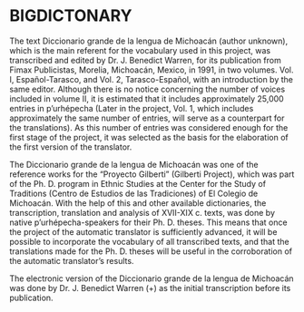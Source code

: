 # BIGDICTONARY
The text Diccionario grande de la lengua de Michoacán (author unknown), which is the main referent for the vocabulary used in this project, was transcribed and edited by Dr. J. Benedict Warren, for its publication from Fimax Publicistas, Morelia, Michoacán, Mexico, in 1991, in two volumes. Vol. I, Español-Tarasco, and Vol. 2, Tarasco-Español, with an introduction by the same editor. Although there is no notice concerning the number of voices included in volume II, it is estimated that it includes approximately 25,000 entries in p’urhépecha (Later in the project, Vol. 1, which includes approximately the same number of entries, will serve as a counterpart for the translations). As this number of entries was considered enough for the first stage of the project, it was selected as the basis for the elaboration of the first version of the translator.

The Diccionario grande de la lengua de Michoacán was one of the reference works for the “Proyecto Gilberti” (Gilberti Project), which was part of the Ph. D. program in Ethnic Studies at the Center for the Study of Traditions (Centro de Estudios de las Tradiciones) of El Colegio de Michoacán. With the help of this and other available dictionaries, the transcription, translation and analysis of XVII-XIX c. texts, was done by native p’urhépecha-speakers for their Ph. D. theses. This means that once the project of the automatic translator is sufficiently advanced, it will be possible to incorporate the vocabulary of all transcribed texts, and that the translations made for the Ph. D. theses will be useful in the corroboration of the automatic translator’s results.

The electronic version of the Diccionario grande de la lengua de Michoacán was done by Dr. J. Benedict Warren (+) as the initial transcription before its publication.
